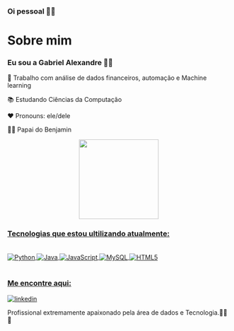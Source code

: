 ### Oi pessoal 👋🏾

# Sobre mim
### Eu sou a Gabriel Alexandre 💪🏾

💼 Trabalho com análise de dados financeiros, automação e Machine learning 

📚 Estudando Ciências da Computação 

❤️ Pronouns: ele/dele

👶🏾 Papai do Benjamin


<div align="center">
  <a href="https://github.com/GabrielAlexandreSS">
  <img height="180em" src="https://github-readme-stats.vercel.app/api?username=GabrielAlexandreSS&show_icons=true&theme=cobalt&include_all_commits=true&count_private=true"/>
</div>


### Tecnologias que estou ultilizando atualmente:

<div style="display: inline_block"><br/>
    <img align="center" alt="Python" src= https://img.shields.io/badge/Python-3776AB?style=for-the-badge&logo=python&logoColor=white>
    <img align="center" alt="Java" src= https://img.shields.io/badge/Java-ED8B00?style=for-the-badge&logo=openjdk&logoColor=white>
    <img align="center" alt="JavaScript" src= https://img.shields.io/badge/JavaScript-F7DF1E?style=for-the-badge&logo=javascript&logoColor=black>
    <img align="center" alt="MySQL" src=https://img.shields.io/badge/MySQL-00000F?style=for-the-badge&logo=mysql&logoColor=white>
    <img align="center" alt="HTML5" src=https://img.shields.io/badge/HTML5-E34F26?style=for-the-badge&logo=html5&logoColor=white>
</div><br/>


### Me encontre aqui: 

[![linkedin](https://img.shields.io/badge/LinkedIn-0077B5?style=for-the-badge&logo=linkedin&logoColor=white)](https://www.linkedin.com/in/gabrielalexandress/)

Profissional extremamente apaixonado pela área de dados e Tecnologia.💪🏾🚀
